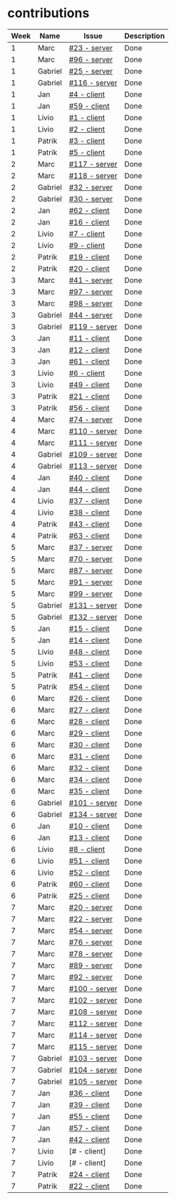 # contributions

| Week | Name    | Issue         | Description |   
|------|---------|---------------|-------------|
| 1    | Marc    | [#23 - server](https://github.com/sopra-fs24-group-11/server/issues/23)  | Done        |
| 1    | Marc    | [#96 - server](https://github.com/sopra-fs24-group-11/server/issues/96)  | Done        |
| 1    | Gabriel | [#25 - server](https://github.com/sopra-fs24-group-11/server/issues/25)  | Done        |
| 1    | Gabriel | [#116 - server](https://github.com/sopra-fs24-group-11/server/issues/116) | Done        |
| 1    | Jan     | [#4 - client](https://github.com/sopra-fs24-group-11/client/issues/4)   | Done        |
| 1    | Jan     | [#59 - client](https://github.com/sopra-fs24-group-11/client/issues/59)   | Done        |
| 1    | Livio   | [#1 - client](https://github.com/sopra-fs24-group-11/client/issues/1)   | Done        |
| 1    | Livio   | [#2 - client](https://github.com/sopra-fs24-group-11/client/issues/2)   | Done        |
| 1    | Patrik  | [#3 - client](https://github.com/sopra-fs24-group-11/client/issues/3)   | Done        |
| 1    | Patrik  | [#5 - client](https://github.com/sopra-fs24-group-11/client/issues/5)   | Done        |
| 2    | Marc    | [#117 - server](https://github.com/sopra-fs24-group-11/server/issues/117) | Done        |
| 2    | Marc    | [#118 - server](https://github.com/sopra-fs24-group-11/server/issues/118) | Done        |
| 2    | Gabriel | [#32 - server](https://github.com/sopra-fs24-group-11/server/issues/32)  | Done        |
| 2    | Gabriel | [#30 - server](https://github.com/sopra-fs24-group-11/server/issues/30)  | Done        |
| 2    | Jan     | [#62 - client](https://github.com/sopra-fs24-group-11/client/issues/62)  | Done        |
| 2    | Jan     | [#16 - client](https://github.com/sopra-fs24-group-11/client/issues/16)  | Done        |
| 2    | Livio   | [#7 - client](https://github.com/sopra-fs24-group-11/client/issues/7)   | Done        |
| 2    | Livio   | [#9 - client](https://github.com/sopra-fs24-group-11/client/issues/9)   | Done        |
| 2    | Patrik  | [#19 - client](https://github.com/sopra-fs24-group-11/client/issues/19)  | Done        |
| 2    | Patrik  | [#20 - client](https://github.com/sopra-fs24-group-11/client/issues/20)  | Done        |
| 3    | Marc    | [#41 - server](https://github.com/sopra-fs24-group-11/server/issues/41)  | Done        |
| 3    | Marc    | [#97 - server](https://github.com/sopra-fs24-group-11/server/issues/97)  | Done        |
| 3    | Marc    | [#98 - server](https://github.com/sopra-fs24-group-11/server/issues/98)  | Done        |
| 3    | Gabriel | [#44 - server](https://github.com/sopra-fs24-group-11/server/issues/44)  | Done        |
| 3    | Gabriel | [#119 - server](https://github.com/sopra-fs24-group-11/server/issues/119) | Done        |
| 3    | Jan     | [#11 - client](https://github.com/sopra-fs24-group-11/client/issues/11)  | Done        |
| 3    | Jan     | [#12 - client](https://github.com/sopra-fs24-group-11/client/issues/12)  | Done        |
| 3    | Jan     | [#61 - client](https://github.com/sopra-fs24-group-11/client/issues/61)  | Done        |
| 3    | Livio   | [#6 - client](https://github.com/sopra-fs24-group-11/client/issues/6)   | Done        | 
| 3    | Livio   | [#49 - client](https://github.com/sopra-fs24-group-11/client/issues/49)  | Done        |
| 3    | Patrik  | [#21 - client](https://github.com/sopra-fs24-group-11/client/issues/21)  | Done        |
| 3    | Patrik  | [#56 - client](https://github.com/sopra-fs24-group-11/client/issues/56)  | Done        |
| 4    | Marc    | [#74 - server](https://github.com/sopra-fs24-group-11/server/issues/74)  | Done        |
| 4    | Marc    | [#110 - server](https://github.com/sopra-fs24-group-11/server/issues/110) | Done        |
| 4    | Marc    | [#111 - server](https://github.com/sopra-fs24-group-11/server/issues/111) | Done        |
| 4    | Gabriel | [#109 - server](https://github.com/sopra-fs24-group-11/server/issues/109) | Done        |
| 4    | Gabriel | [#113 - server](https://github.com/sopra-fs24-group-11/server/issues/113) | Done        |
| 4    | Jan     | [#40 - client](https://github.com/sopra-fs24-group-11/client/issues/40)  | Done        |
| 4    | Jan     | [#44 - client](https://github.com/sopra-fs24-group-11/client/issues/44)  | Done        |
| 4    | Livio   | [#37 - client](https://github.com/sopra-fs24-group-11/client/issues/37)  | Done        |
| 4    | Livio   | [#38 - client](https://github.com/sopra-fs24-group-11/client/issues/38)  | Done        |
| 4    | Patrik  | [#43 - client](https://github.com/sopra-fs24-group-11/client/issues/43)  | Done        |
| 4    | Patrik  | [#63 - client](https://github.com/sopra-fs24-group-11/client/issues/63)  | Done        |
| 5    | Marc    | [#37 - server](https://github.com/sopra-fs24-group-11/server/issues/37)  | Done        |
| 5    | Marc    | [#70 - server](https://github.com/sopra-fs24-group-11/server/issues/70)  | Done        |
| 5    | Marc    | [#87 - server](https://github.com/sopra-fs24-group-11/server/issues/87)  | Done        |
| 5    | Marc    | [#91 - server](https://github.com/sopra-fs24-group-11/server/issues/91)  | Done        |
| 5    | Marc    | [#99 - server](https://github.com/sopra-fs24-group-11/server/issues/99)  | Done        |
| 5    | Gabriel | [#131 - server](https://github.com/sopra-fs24-group-11/server/issues/131) | Done        |
| 5    | Gabriel | [#132 - server](https://github.com/sopra-fs24-group-11/server/issues/132) | Done        |
| 5    | Jan     | [#15 - client](https://github.com/sopra-fs24-group-11/client/issues/15)  | Done        |
| 5    | Jan     | [#14 - client](https://github.com/sopra-fs24-group-11/client/issues/14)  | Done        |
| 5    | Livio   | [#48 - client](https://github.com/sopra-fs24-group-11/client/issues/48)  | Done        |
| 5    | Livio   | [#53 - client](https://github.com/sopra-fs24-group-11/client/issues/53)  | Done        |
| 5    | Patrik  | [#41 - client](https://github.com/sopra-fs24-group-11/client/issues/41)  | Done        |
| 5    | Patrik  | [#54 - client](https://github.com/sopra-fs24-group-11/client/issues/54)  | Done        |
| 6    | Marc    | [#26 - client](https://github.com/sopra-fs24-group-11/client/issues/26)  | Done        |
| 6    | Marc    | [#27 - client](https://github.com/sopra-fs24-group-11/client/issues/27)  | Done        |
| 6    | Marc    | [#28 - client](https://github.com/sopra-fs24-group-11/client/issues/28)  | Done        |
| 6    | Marc    | [#29 - client](https://github.com/sopra-fs24-group-11/client/issues/29)  | Done        |
| 6    | Marc    | [#30 - client](https://github.com/sopra-fs24-group-11/client/issues/30)  | Done        |
| 6    | Marc    | [#31 - client](https://github.com/sopra-fs24-group-11/client/issues/31)  | Done        |
| 6    | Marc    | [#32 - client](https://github.com/sopra-fs24-group-11/client/issues/32)  | Done        |
| 6    | Marc    | [#34 - client](https://github.com/sopra-fs24-group-11/client/issues/34)  | Done        |
| 6    | Marc    | [#35 - client](https://github.com/sopra-fs24-group-11/client/issues/35)  | Done        |
| 6    | Gabriel | [#101 - server](https://github.com/sopra-fs24-group-11/server/issues/101) | Done        |
| 6    | Gabriel | [#134 - server](https://github.com/sopra-fs24-group-11/server/issues/134) | Done        |
| 6    | Jan     | [#10 - client](https://github.com/sopra-fs24-group-11/client/issues/10)  | Done        |
| 6    | Jan     | [#13 - client](https://github.com/sopra-fs24-group-11/client/issues/13)  | Done        |
| 6    | Livio   | [#8 - client](https://github.com/sopra-fs24-group-11/client/issues/8)   | Done        |
| 6    | Livio   | [#51 - client](https://github.com/sopra-fs24-group-11/client/issues/51)  | Done        |
| 6    | Livio   | [#52 - client](https://github.com/sopra-fs24-group-11/client/issues/52)  | Done        |
| 6    | Patrik  | [#60 - client](https://github.com/sopra-fs24-group-11/client/issues/60)  | Done        |
| 6    | Patrik  | [#25 - client](https://github.com/sopra-fs24-group-11/client/issues/25)  | Done        |
| 7    | Marc    | [#20 - server](https://github.com/sopra-fs24-group-11/server/issues/20)  | Done        |
| 7    | Marc    | [#22 - server](https://github.com/sopra-fs24-group-11/server/issues/22)  | Done        |
| 7    | Marc    | [#54 - server](https://github.com/sopra-fs24-group-11/server/issues/54)  | Done        |
| 7    | Marc    | [#76 - server](https://github.com/sopra-fs24-group-11/server/issues/76)  | Done        |
| 7    | Marc    | [#78 - server](https://github.com/sopra-fs24-group-11/server/issues/78)  | Done        |
| 7    | Marc    | [#89 - server](https://github.com/sopra-fs24-group-11/server/issues/89)  | Done        |
| 7    | Marc    | [#92 - server](https://github.com/sopra-fs24-group-11/server/issues/92)  | Done        |
| 7    | Marc    | [#100 - server](https://github.com/sopra-fs24-group-11/server/issues/100) | Done        |
| 7    | Marc    | [#102 - server](https://github.com/sopra-fs24-group-11/server/issues/102) | Done        |
| 7    | Marc    | [#108 - server](https://github.com/sopra-fs24-group-11/server/issues/108) | Done        |
| 7    | Marc    | [#112 - server](https://github.com/sopra-fs24-group-11/server/issues/112) | Done        |
| 7    | Marc    | [#114 - server](https://github.com/sopra-fs24-group-11/server/issues/114) | Done        |
| 7    | Marc    | [#115 - server](https://github.com/sopra-fs24-group-11/server/issues/115) | Done        |
| 7    | Gabriel | [#103 - server](https://github.com/sopra-fs24-group-11/server/issues/103) | Done        |
| 7    | Gabriel | [#104 - server](https://github.com/sopra-fs24-group-11/server/issues/104) | Done        |
| 7    | Gabriel | [#105 - server](https://github.com/sopra-fs24-group-11/server/issues/105) | Done        |
| 7    | Jan     | [#36 - client](https://github.com/sopra-fs24-group-11/client/issues/36)  | Done        |
| 7    | Jan     | [#39 - client](https://github.com/sopra-fs24-group-11/client/issues/39)  | Done        |
| 7    | Jan     | [#55 - client](https://github.com/sopra-fs24-group-11/client/issues/55)  | Done        |
| 7    | Jan     | [#57 - client](https://github.com/sopra-fs24-group-11/client/issues/57)  | Done        |
| 7    | Jan     | [#42 - client](https://github.com/sopra-fs24-group-11/client/issues/42)  | Done        |
| 7    | Livio   | [# - client]    | Done        |
| 7    | Livio   | [# - client]    | Done        |
| 7    | Patrik  | [#24 - client](https://github.com/sopra-fs24-group-11/client/issues/24)  | Done        |
| 7    | Patrik  | [#22 - client](https://github.com/sopra-fs24-group-11/client/issues/22)  | Done        |

